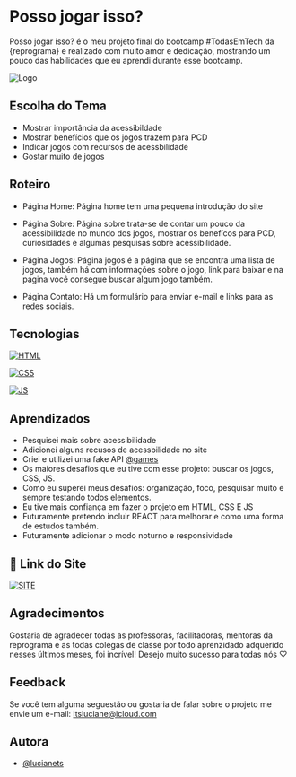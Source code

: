 
# Posso jogar isso?
Posso jogar isso? é o meu projeto final do bootcamp #TodasEmTech da {reprograma} e realizado com muito amor e dedicação, mostrando um pouco das habilidades que eu aprendi durante esse bootcamp. 

![Logo](https://i.imgur.com/fMFfrsM.png)


## Escolha do Tema

- Mostrar importância da acessibildade 
- Mostrar benefícios que os jogos trazem para PCD
- Indicar jogos com recursos de acessbilidade
- Gostar muito de jogos 


## Roteiro

- Página Home: Página home tem uma pequena introdução do site

- Página Sobre: Página sobre trata-se de contar um pouco da acessibilidade no mundo dos jogos, mostrar os benefícos para PCD, curiosidades e algumas pesquisas sobre acessibilidade. 

- Página Jogos: Página jogos é a página que se encontra uma lista de jogos, também há com informações sobre o jogo, link para baixar e na página você consegue buscar algum jogo também.

- Página Contato: Há um formulário para enviar e-mail e links para as redes sociais.
## Tecnologias

[![HTML](https://img.shields.io/badge/HTML5-E34F26?style=for-the-badge&logo=html5&logoColor=white)]()

[![CSS](https://img.shields.io/badge/CSS3-1572B6?style=for-the-badge&logo=css3&logoColor=white)]()

[![JS](https://img.shields.io/badge/JavaScript-323330?style=for-the-badge&logo=javascript&logoColor=F7DF1E)]()


## Aprendizados

- Pesquisei mais sobre acessibilidade
- Adicionei alguns recusos de acessbilidade no site
- Criei e utilizei uma fake API [@games](https://github.com/lucianets/games)
- Os maiores desafios que eu tive com esse projeto: buscar os jogos, CSS, JS.
- Como eu superei meus desafios: organização, foco, pesquisar muito e sempre testando todos elementos.
- Eu tive mais confiança em fazer o projeto em HTML, CSS E JS 
- Futuramente pretendo incluir REACT para melhorar e como uma forma de estudos também.
- Futuramente adicionar o modo noturno e responsividade

## 🔗 Link do Site
[![SITE](https://img.shields.io/badge/website-000000?style=for-the-badge&logo=About.me&logoColor=white)](https://possojogarisso.netlify.app/index.html)

## Agradecimentos

Gostaria de agradecer todas as professoras, facilitadoras, mentoras da reprograma e as todas colegas de classe por todo aprenzidado adquerido nesses últimos meses, foi incrível! Desejo muito sucesso para todas nós  ♡

## Feedback

Se você tem alguma seguestão ou gostaria de falar sobre o projeto me envie um e-mail: ltsluciane@icloud.com

## Autora

- [@lucianets](https://github.com/lucianets)


